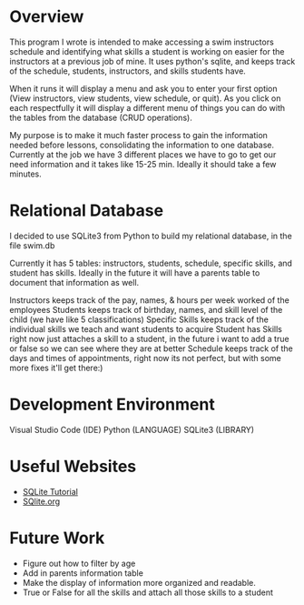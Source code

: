 # Overview
This program I wrote is intended to make accessing a swim instructors schedule and identifying what skills a student is working on easier for the instructors at a previous job of mine. It uses python's sqlite, and keeps track of the schedule, students, instructors, and skills students have. 

When it runs it will display a menu and ask you to enter your first option (View instructors, view students, view schedule, or quit). As you click on each respectfully it will display a different menu of things you can do with the tables from the database (CRUD operations).

My purpose is to make it much faster process to gain the information needed before lessons, consolidating the information to one database. Currently at the job we have 3 different places we have to go to get our need information and it takes like 15-25 min. Ideally it should take a few minutes.


# Relational Database

I decided to use SQLite3 from Python to build my relational database, in the file swim.db

Currently it has 5 tables: instructors, students, schedule, specific skills, and student has skills.
Ideally in the future it will have a parents table to document that information as well. 

Instructors keeps track of the pay, names, & hours per week worked of the employees
Students keeps track of birthday, names, and skill level of the child (we have like 5 classifications)
Specific Skills keeps track of the individual skills we teach and want students to acquire
Student has Skills right now just attaches a skill to a student, in the future i want to add a true or false so we can see
where they are at better
Schedule keeps track of the days and times of appointments, right now its not perfect, but with some more fixes it'll get there:)


# Development Environment

Visual Studio Code (IDE)
Python (LANGUAGE)
SQLite3 (LIBRARY)


# Useful Websites

- [SQLite Tutorial](https://www.sqlitetutorial.net)
- [SQlite.org](https://www.sqlite.org/lang_datefunc.html)

# Future Work
- Figure out how to filter by age
- Add in parents information table
- Make the display of information more organized and readable.
- True or False for all the skills and attach all those skills to a student
